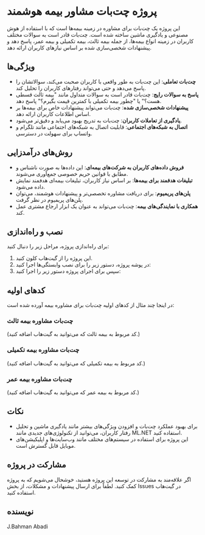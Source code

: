 # پروژه چت‌بات مشاور بیمه هوشمند

این پروژه یک چت‌بات برای مشاوره در زمینه بیمه‌ها است که با استفاده از هوش مصنوعی و یادگیری ماشین ساخته شده است. چت‌بات قادر است به سوالات مختلف کاربران در زمینه انواع بیمه‌ها، از جمله بیمه ثالث، بیمه تکمیلی و بیمه عمر، پاسخ دهد و پیشنهادات شخصی‌سازی شده بر اساس نیازهای کاربران ارائه دهد.

## ویژگی‌ها

- **چت‌بات تعاملی**: این چت‌بات به طور واقعی با کاربران صحبت می‌کند، سوالاتشان را پاسخ می‌دهد و حتی می‌تواند رفتارهای کاربران را تحلیل کند.
- **پاسخ به سوالات رایج**: چت‌بات قادر است به سوالات متداول مانند "بیمه ثالث قسطی هست؟" یا "چطور بیمه تکمیلی با کمترین قیمت بگیرم؟" پاسخ دهد.
- **پیشنهادات شخصی‌سازی شده**: چت‌بات می‌تواند پیشنهادات خاص برای بیمه‌ها بر اساس اطلاعات کاربران ارائه دهد.
- **یادگیری از تعاملات کاربران**: چت‌بات به تدریج بهبود می‌یابد و دقیق‌تر می‌شود.
- **اتصال به شبکه‌های اجتماعی**: قابلیت اتصال به شبکه‌های اجتماعی مانند تلگرام و واتساپ برای سهولت در دسترسی.

## روش‌های درآمدزایی

- **فروش داده‌های کاربران به شرکت‌های بیمه‌ای**: این داده‌ها به صورت ناشناس و مطابق با قوانین حریم خصوصی جمع‌آوری می‌شوند.
- **تبلیغات هدفمند برای بیمه‌ها**: بر اساس نیاز کاربران، تبلیغات بیمه‌ای هدفمند نمایش داده می‌شود.
- **پلن‌های پریمیوم**: برای دریافت مشاوره تخصصی‌تر و پیشنهادات هوشمند، می‌توان پلن‌های پریمیوم در نظر گرفت.
- **همکاری با نمایندگی‌های بیمه**: چت‌بات می‌تواند به عنوان یک ابزار ارجاع مشتری عمل کند.

## نصب و راه‌اندازی

برای راه‌اندازی پروژه، مراحل زیر را دنبال کنید:

1. این پروژه را از گیت‌هاب کلون کنید.
2. در پوشه پروژه، دستور زیر را برای نصب وابستگی‌ها اجرا کنید:
3. سپس برای اجرای پروژه دستور زیر را اجرا کنید:
  
## کدهای اولیه

در اینجا چند مثال از کدهای اولیه چت‌بات برای مشاوره بیمه آورده شده است:

### چت‌بات مشاوره بیمه ثالث
(کد مربوط به بیمه ثالث که می‌توانید به گیت‌هاب اضافه کنید.)

### چت‌بات مشاوره بیمه تکمیلی
(کد مربوط به بیمه تکمیلی که می‌توانید به گیت‌هاب اضافه کنید.)

### چت‌بات مشاوره بیمه عمر
(کد مربوط به بیمه عمر که می‌توانید به گیت‌هاب اضافه کنید.)

## نکات

- برای بهبود عملکرد چت‌بات و افزودن ویژگی‌های بیشتر مانند یادگیری ماشین و تحلیل رفتار کاربران، می‌توانید از تکنولوژی‌های جدیدی مانند ML.NET استفاده کنید.
- این پروژه برای استفاده در سیستم‌های مختلف مانند وب‌سایت‌ها و اپلیکیشن‌های موبایل قابل گسترش است.

## مشارکت در پروژه

اگر علاقه‌مند به مشارکت در توسعه این پروژه هستید، خوشحال می‌شویم که به پروژه کمک کنید. لطفاً برای ارسال پیشنهادات و مشکلات، از بخش Issues در گیت‌هاب استفاده کنید.

## نویسنده
J.Bahman Abadi
